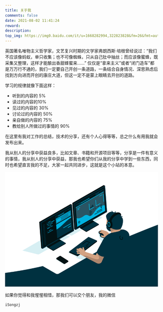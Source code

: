 ```yaml
---
title: 关于我
comments: false
date: 2021-08-02 11:41:24
reward:
description:
top_img: https://img0.baidu.com/it/u=1668282994,322823828&fm=26&fmt=auto&gp=0.jpg
---
```


英国著名唯物主义哲学家，文艺复兴时期的文学家弗朗西斯·培根曾经说过：“我们不应该像蚂蚁，单只收集；也不可像蜘蛛，只从自己肚中抽丝；而应该像蜜蜂，既采集又整理，这样才能酿出香甜蜂蜜来……”
仅仅是“拿来主义”或者“闭门造车”都是万万行不通的，我们一定要自己开创一条道路，一条结合自身情况、深思熟虑后找到方向进而开创的康庄大道，但这一定不是蒙上眼睛去开创的道路。

学习的规律就像下面这样：

- 听到的内容的 5%
- 读过的内容的10%
- 见过的内容的 30%
- 讨论过的内容的 50%
- 亲自做的内容的 75%
- 教给别人所做过的事情的 90%

在这里有我对工作的总结，技术的分享，还有个人心得等等，总之什么有用我就会发布出来。

我从别人的分享中获益良多，比如文章、书籍和开源项目等等，分享是一件有意义的事情，我从别人的分享中获益，那我也希望你们从我的分享中学到一些东西，同时也希望直言我的不足，大家一起共同进步，这就是这个小站的本意。

![](./code.gif)



如果你觉得和我惺惺相惜，那我们可以交个朋友，我的微信
```
iSongzj
```



